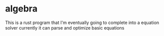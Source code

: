 # algebra
This is a rust program that I'm eventually going to complete into a equation solver
currently it can parse and optimize basic equations

